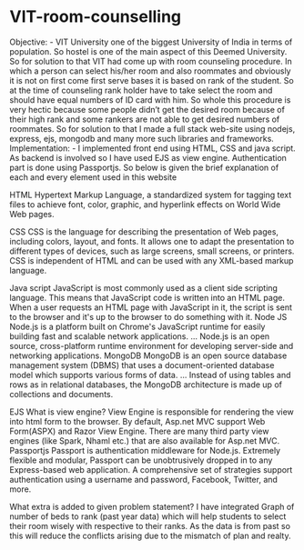 # VIT-room-counselling
Objective: -
 VIT University one of  the biggest University of  India in terms of population. So hostel is one of the main aspect of this Deemed University. So for solution to that VIT had come up with room counseling procedure. In which a person can select his/her room and also roommates and obviously it is not on first come first serve bases it is based on rank of the student. So at the time of counseling rank holder have to take select the room and should have equal numbers of ID card with him. 
So whole this procedure is very hectic because some people didn’t get the desired room because of their high rank and some rankers are not able to get desired numbers of roommates. So for solution to that I made a full stack web-site using nodejs, express, ejs, mongodb and many more such libraries and frameworks.
Implementation: - 
I implemented front end using HTML, CSS and java script. As backend is involved so I have used EJS as view engine. Authentication part is done using Passportjs.
So below is given the brief explanation of each and every element used in this website

HTML
Hypertext Markup Language, a standardized system for tagging text files to achieve font, color, graphic, and hyperlink effects on World Wide Web pages.

CSS
CSS is the language for describing the presentation of Web pages, including colors, layout, and fonts. It allows one to adapt the presentation to different types of devices, such as large screens, small screens, or printers. CSS is independent of HTML and can be used with any XML-based markup language.  

Java script
JavaScript is most commonly used as a client side scripting language. This means that JavaScript code is written into an HTML page. When a user requests an HTML page with JavaScript in it, the script is sent to the browser and it's up to the browser to do something with it.
Node JS
Node.js is a platform built on Chrome's JavaScript runtime for easily building fast and scalable network applications. ... Node.js is an open source, cross-platform runtime environment for developing server-side and networking applications.
MongoDB
MongoDB is an open source database management system (DBMS) that uses a document-oriented database model which supports various forms of data. ... Instead of using tables and rows as in relational databases, the MongoDB architecture is made up of collections and documents.

EJS
What is view engine?
View Engine is responsible for rendering the view into html form to the browser. By default, Asp.net MVC support Web Form(ASPX) and Razor View Engine. There are many third party view engines (like Spark, Nhaml etc.) that are also available for Asp.net MVC.
Passportjs
Passport is authentication middleware for Node.js. Extremely flexible and modular, Passport can be unobtrusively dropped in to any Express-based web application. A comprehensive set of strategies support authentication using a username and password, Facebook, Twitter, and more.

What extra is added to given problem statement? 
I have integrated Graph of number of beds to rank (past year data) which will help students to select their room wisely with respective to their ranks. As the data is from past so this will reduce the conflicts arising due to the mismatch of plan and realty.

